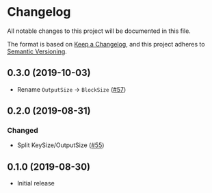 # Changelog

All notable changes to this project will be documented in this file.

The format is based on [Keep a Changelog](https://keepachangelog.com/en/1.0.0/),
and this project adheres to [Semantic Versioning](https://semver.org/spec/v2.0.0.html).

## 0.3.0 (2019-10-03)
- Rename `OutputSize` -> `BlockSize` ([#57])

[#57]: https://github.com/RustCrypto/traits/pull/57

## 0.2.0 (2019-08-31)
### Changed
- Split KeySize/OutputSize ([#55])

[#55]: https://github.com/RustCrypto/traits/pull/55

## 0.1.0 (2019-08-30)
- Initial release
